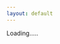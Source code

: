 ```yaml
---
layout: default
---
```

<link href="https://drive.google.com/static/doclist/client/css/4152783537-folderlandingpage.css" rel="stylesheet">
<div id="folders" class="row">Loading.....</div>

<script>
document.title = 'Orthosam/files';
var id = urlParam();
if (!id){
    id = "1MGTIataD9rRTVA7qBUZC8Im4Sq99NCri";
    jusChange(id);
    history.replaceState({urlPath:'./?'+ id}, "", './?'+ id);
    }else{
    changeDest(id);
    }

function changeDest(id) {
history.pushState({urlPath:'./?'+ id}, "", './?'+ id);
jusChange(id);
}

function jusChange(id){
$('#folders').html("Loading...");
var url = "https://script.google.com/macros/s/AKfycbxBlqDMbMUTyWQvWuxznbaXlZiMzVGNMHY7Vdl_lg2R17XdittE/exec?callback=loadData&id=" ;
jQuery.ajax({
crossDomain: true,
url: url+id,
method: "GET",
dataType: "jsonp"
});
}
// print the returned data
function loadData(e) {
var hiddenDiv = $( '<div></div>' );
hiddenDiv.html(e.result1);
$('#main_content').css('max-width','100%');
$('#folders')
//.html($('.flip-list-header', hiddenDiv))
.html($('.flip-entry', hiddenDiv));
$('.flip-entry').addClass("col s6 m3 l2");
$('.flip-entry-list-icon').addClass('hide');
$('#project_tagline').html(e.result2);
}

function urlParam(){
var url = new URL(window.location.href);
var param = url.searchParams.toString().slice(0, -1);
return param;
}

$(document).ready(function() {
    $(window).on("popstate", function (e) {
        jusChange(urlParam());
    });
});

function otherSignedInStuff(googleUser){}
</script>
